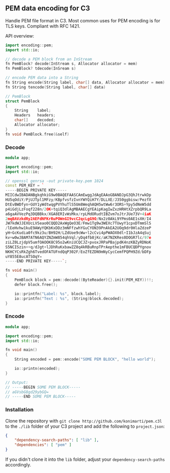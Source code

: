 ## PEM data encoding for C3

Handle PEM file format in C3. Most common uses for PEM encoding is for TLS
keys. Compliant with RFC 1421.

API overview:

```cpp
import encoding::pem;
import std::io;

// decode a PEM block from an InStream
fn PemBlock? decode(InStream s, Allocator allocator = mem)
fn PemBlock? tdecode(InSream s)

// encode PEM data into a String
fn String encode(String label, char[] data, Allocator allocator = mem)
fn String tencode(String label, char[] data)

// PemBlock
struct PemBlock
{
	String    label;
	Headers   headers;
	char[]    decoded;
	Allocator allocator;
}
fn void PemBlock.free(&self)
```

### Decode

```cpp
module app;

import encoding::pem;
import std::io;

// openssl genrsa -out private-key.pem 1024
const PEM_KEY = `
-----BEGIN PRIVATE KEY-----
MIICdwIBADANBgkqhkiG9w0BAQEFAASCAmEwggJdAgEAAoGBANDJpG3QhJtrwkDp
HU5qOdiY/PjUJTpl1MFzy/KBpfvsfzIvnYWYQiH7Y/DLLXE/J350ggbisw/PezfX
DtEvBWDfyn+GUY1yWdtwqgPVYhuTlS5Um8WeqhAQH5wtWw6r3ORS+Ypy5dNeW5dd
p4iGdjLzFoqf228n/2OK+tqiQ3dlAgMBAAECgYEAipKagIwZxzHRHtXZrpbQR9La
a6gaAVVezPq3DQBBkx/XGA8ERIvWsMkx/rpLMdORudtIBZvm7oJtrJUe73V+4iaK
2mqBAVzkdRy2AEFdNFKrRuPOWnGI9vcC2qcLgG9O/Nx2z0AkL9YPms0AE1sXH/I4
JW7kdWJJEXUcLVSeao0CQQD2AxWgQeO3E/Fmw1Tg9w3WEXc7TUwyY1cpxDTmmSlS
/lEeHvhw1kuE9AWyYQKbKxDDz3mNFfzwhYGuCYON39PnAkEA2UOq9dr0HlaZdzeP
yH+GcKudia0fc9kz3u/BH92H/LZdUoe9cWw+l2cCvi4pPWAOX0dl+I1bJzA4qSuj
kv+w0wJBAM7ATN6AQYZNZmW854qhVql/yDq4fb8jKc/aK7NZKRes0DOGR7lc/97e
ziLZ0LzjdpV5umfOAOOK8C95o2wKniUCQCJZ+pvoxJRPaPBajpdK4nzKBZyRDNoK
S5NCISzin++q/dJgt+lJDhRuKxbawZZ8q4kRBuRnpTPrAepthe1mFBUCQDPYgnov
NKHCYCsRkZgh6TvedOFATUFndQqP302F/EoZfEZDN9mNyCycCemfPQPH9Zd/bDFp
uY855E8ucATSOqY=
-----END PRIVATE KEY-----`;

fn void main()
{
	PemBlock block = pem::decode((ByteReader){}.init(PEM_KEY))!!;
	defer block.free();

	io::printfn("Label: %s", block.label);
	io::printfn("Text : %s", (String)block.decoded);
}
```

### Encode

```cpp
module app;

import encoding::pem;
import std::io;

fn void main()
{
	String encoded = pem::encode("SOME PEM BLOCK", "hello world");

    io::printn(encoded);
}

// Output:
// -----BEGIN SOME PEM BLOCK-----
// aGVsbG8gd29ybGQ=
// -----END SOME PEM BLOCK-----
```

### Installation

Clone the repository with
```git clone http://github.com/konimarti/pem.c3l```
to the `./lib` folder of your C3 project and add the following to
`project.json`:

```json
{
    "dependency-search-paths": [ "lib" ],
    "dependencies": [ "pem" ]
}
```

If you didn't clone it into the `lib` folder, adjust your
`dependency-search-paths` accordingly.
